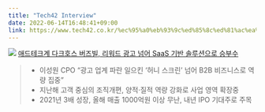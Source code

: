```yaml
---
title: "Tech42 Interview"
date: 2022-06-14T16:48:41+09:00
link: https://www.tech42.co.kr/%ec%95%a0%eb%93%9c%ed%85%8c%ed%81%ac%ea%b3%84-%eb%8b%a4%ed%81%ac%ed%98%b8%ec%8a%a4-%eb%b2%84%ec%a6%88%eb%b9%8c-%eb%a6%ac%ec%9b%8c%eb%93%9c-%ea%b4%91%ea%b3%a0-%eb%84%98%ec%96%b4-saas-%ea%b8%b0/
---
```



![](https://www.tech42.co.kr/wp-content/uploads/2022/06/%EC%9D%B4%EC%84%B1%EC%9B%90%EB%8B%98_profile.jpg)
[애드테크계 다크호스 버즈빌, 리워드 광고 넘어 SaaS 기반 솔루션으로 승부수](https://www.tech42.co.kr/%ec%95%a0%eb%93%9c%ed%85%8c%ed%81%ac%ea%b3%84-%eb%8b%a4%ed%81%ac%ed%98%b8%ec%8a%a4-%eb%b2%84%ec%a6%88%eb%b9%8c-%eb%a6%ac%ec%9b%8c%eb%93%9c-%ea%b4%91%ea%b3%a0-%eb%84%98%ec%96%b4-saas-%ea%b8%b0/)

> * 이성원 CPO “광고 업계 파란 일으킨 ‘허니 스크린’ 넘어 B2B 비즈니스로 역량 집중”
> * 지난해 고객 중심의 조직개편, 양적·질적 역량 강화로 사업 영역 확장중
> * 2021년 3배 성장, 올해 매출 1000억원 이상 무난, 내년 IPO 기대주로 주목

